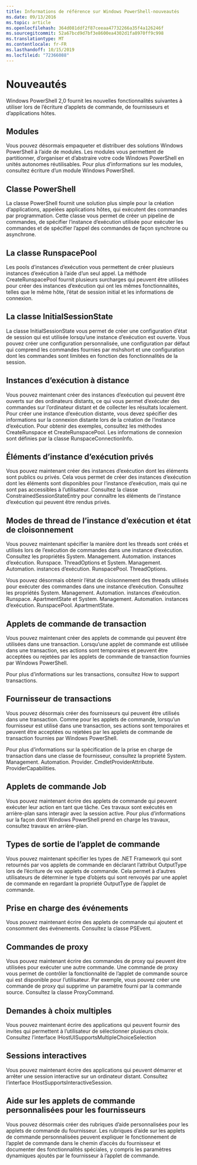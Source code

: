 ```yaml
---
title: Informations de référence sur Windows PowerShell-nouveautés
ms.date: 09/13/2016
ms.topic: article
ms.openlocfilehash: 364d081ddf2f87ceeaa47732266a35f4a126246f
ms.sourcegitcommit: 52a67bcd9d7bf3e8600ea4302d1fa8970ff9c998
ms.translationtype: MT
ms.contentlocale: fr-FR
ms.lasthandoff: 10/15/2019
ms.locfileid: "72366088"
---
```

# <a name="whats-new"></a>Nouveautés

Windows PowerShell 2,0 fournit les nouvelles fonctionnalités suivantes à utiliser lors de l’écriture d’applets de commande, de fournisseurs et d’applications hôtes.

## <a name="modules"></a>Modules

Vous pouvez désormais empaqueter et distribuer des solutions Windows PowerShell à l’aide de modules. Les modules vous permettent de partitionner, d’organiser et d’abstraire votre code Windows PowerShell en unités autonomes réutilisables. Pour plus d’informations sur les modules, consultez écriture d’un module Windows PowerShell.

## <a name="the-powershell-class"></a>Classe PowerShell

La classe PowerShell fournit une solution plus simple pour la création d’applications, appelées applications hôtes, qui exécutent des commandes par programmation. Cette classe vous permet de créer un pipeline de commandes, de spécifier l’instance d’exécution utilisée pour exécuter les commandes et de spécifier l’appel des commandes de façon synchrone ou asynchrone.

## <a name="the-runspacepool-class"></a>La classe RunspacePool

Les pools d’instances d’exécution vous permettent de créer plusieurs instances d’exécution à l’aide d’un seul appel. La méthode CreateRunspacePool fournit plusieurs surcharges qui peuvent être utilisées pour créer des instances d’exécution qui ont les mêmes fonctionnalités, telles que le même hôte, l’état de session initial et les informations de connexion.

## <a name="the-initialsessionstate-class"></a>La classe InitialSessionState

La classe InitialSessionState vous permet de créer une configuration d’état de session qui est utilisée lorsqu’une instance d’exécution est ouverte. Vous pouvez créer une configuration personnalisée, une configuration par défaut qui comprend les commandes fournies par mshshort et une configuration dont les commandes sont limitées en fonction des fonctionnalités de la session.

## <a name="remote-runspaces"></a>Instances d’exécution à distance

Vous pouvez maintenant créer des instances d’exécution qui peuvent être ouverts sur des ordinateurs distants, ce qui vous permet d’exécuter des commandes sur l’ordinateur distant et de collecter les résultats localement. Pour créer une instance d’exécution distante, vous devez spécifier des informations sur la connexion distante lors de la création de l’instance d’exécution. Pour obtenir des exemples, consultez les méthodes CreateRunspace et CreateRunspacePool. Les informations de connexion sont définies par la classe RunspaceConnectionInfo.

## <a name="private-runspace-elements"></a>Éléments d’instance d’exécution privés

Vous pouvez maintenant créer des instances d’exécution dont les éléments sont publics ou privés. Cela vous permet de créer des instances d’exécution dont les éléments sont disponibles pour l’instance d’exécution, mais qui ne sont pas accessibles à l’utilisateur. Consultez la classe ConstrainedSessionStateEntry pour connaître les éléments de l’instance d’exécution qui peuvent être rendus privés.

## <a name="runspace-threading-modes-and-apartment-state"></a>Modes de thread de l’instance d’exécution et état de cloisonnement

Vous pouvez maintenant spécifier la manière dont les threads sont créés et utilisés lors de l’exécution de commandes dans une instance d’exécution. Consultez les propriétés System. Management. Automation. instances d’exécution. Runspace. ThreadOptions et System. Management. Automation. instances d’exécution. RunspacePool. ThreadOptions.

Vous pouvez désormais obtenir l’état de cloisonnement des threads utilisés pour exécuter des commandes dans une instance d’exécution. Consultez les propriétés System. Management. Automation. instances d’exécution. Runspace. ApartmentState et System. Management. Automation. instances d’exécution. RunspacePool. ApartmentState.

## <a name="transaction-cmdlets"></a>Applets de commande de transaction

Vous pouvez maintenant créer des applets de commande qui peuvent être utilisées dans une transaction. Lorsqu’une applet de commande est utilisée dans une transaction, ses actions sont temporaires et peuvent être acceptées ou rejetées par les applets de commande de transaction fournies par Windows PowerShell.

Pour plus d’informations sur les transactions, consultez How to support transactions.

## <a name="transaction-provider"></a>Fournisseur de transactions

Vous pouvez désormais créer des fournisseurs qui peuvent être utilisés dans une transaction. Comme pour les applets de commande, lorsqu’un fournisseur est utilisé dans une transaction, ses actions sont temporaires et peuvent être acceptées ou rejetées par les applets de commande de transaction fournies par Windows PowerShell.

Pour plus d’informations sur la spécification de la prise en charge de transaction dans une classe de fournisseur, consultez la propriété System. Management. Automation. Provider. CmdletProviderAttribute. ProviderCapabilities.

## <a name="job-cmdlets"></a>Applets de commande Job

Vous pouvez maintenant écrire des applets de commande qui peuvent exécuter leur action en tant que tâche. Ces travaux sont exécutés en arrière-plan sans interagir avec la session active. Pour plus d’informations sur la façon dont Windows PowerShell prend en charge les travaux, consultez travaux en arrière-plan.

## <a name="cmdlet-output-types"></a>Types de sortie de l’applet de commande

Vous pouvez maintenant spécifier les types de .NET Framework qui sont retournés par vos applets de commande en déclarant l’attribut OutputType lors de l’écriture de vos applets de commande. Cela permet à d’autres utilisateurs de déterminer le type d’objets qui sont renvoyés par une applet de commande en regardant la propriété OutputType de l’applet de commande.

## <a name="event-support"></a>Prise en charge des événements

Vous pouvez maintenant écrire des applets de commande qui ajoutent et consomment des événements. Consultez la classe PSEvent.

## <a name="proxy-commands"></a>Commandes de proxy

Vous pouvez maintenant écrire des commandes de proxy qui peuvent être utilisées pour exécuter une autre commande. Une commande de proxy vous permet de contrôler la fonctionnalité de l’applet de commande source qui est disponible pour l’utilisateur. Par exemple, vous pouvez créer une commande de proxy qui supprime un paramètre fourni par la commande source. Consultez la classe ProxyCommand.

## <a name="multiple-choice-prompts"></a>Demandes à choix multiples

Vous pouvez maintenant écrire des applications qui peuvent fournir des invites qui permettent à l’utilisateur de sélectionner plusieurs choix. Consultez l’interface IHostUISupportsMultipleChoiceSelection

## <a name="interactive-sessions"></a>Sessions interactives

Vous pouvez maintenant écrire des applications qui peuvent démarrer et arrêter une session interactive sur un ordinateur distant.
Consultez l’interface IHostSupportsInteractiveSession.

## <a name="custom-cmdlet-help-for-providers"></a>Aide sur les applets de commande personnalisées pour les fournisseurs

Vous pouvez désormais créer des rubriques d’aide personnalisées pour les applets de commande du fournisseur. Les rubriques d’aide sur les applets de commande personnalisées peuvent expliquer le fonctionnement de l’applet de commande dans le chemin d’accès du fournisseur et documenter des fonctionnalités spéciales, y compris les paramètres dynamiques ajoutés par le fournisseur à l’applet de commande.

